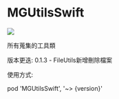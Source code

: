 # MGUtilsSwift

![](https://img.shields.io/cocoapods/v/MGUtilsSwift.svg?style=flat)

所有蒐集的工具類

版本更迭:
0.1.3 - FileUtils新增刪除檔案

使用方式:  

pod 'MGUtilsSwift', '~> {version}'
